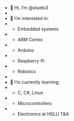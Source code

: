 - 👋 Hi, I’m @stuebi3
- 
- 👀 I’m interested in: 
- - Embedded systems 
- - ARM Cortex
- - Arduino
- - Raspberry Pi 
- - Robotics
- 
- 🌱 I’m currently learning:
- - C, C#, Linux
- - Microcontrollers
- - Electronics at HSLU T&A

<!---
stuebi3/stuebi3 is a ✨ special ✨ repository because its `README.md` (this file) appears on your GitHub profile.
You can click the Preview link to take a look at your changes.
--->
